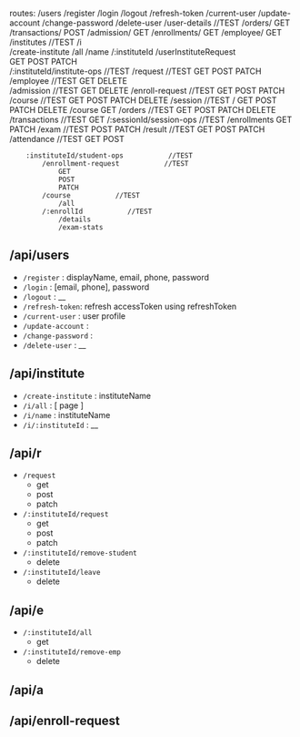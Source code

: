 routes:
    /users
        /register
        /login
        /logout 
        /refresh-token
        /current-user
        /update-account
        /change-password
        /delete-user
    /user-details           //TEST
        /orders/
            GET
        /transactions/
            POST
        /admission/
            GET
        /enrollments/
            GET
        /employee/
            GET
    /institutes             //TEST
        /i                  
            /create-institute
            /all
            /name
            /:instituteId
        /userInstituteRequest           
            GET
            POST
            PATCH    
        /:instituteId/institute-ops           //TEST
            /request           //TEST
                GET
                POST
                PATCH
            /employee           //TEST
                GET
                DELETE            
            /admission           //TEST
                GET
                DELETE
            /enroll-request           //TEST
                GET
                POST
                PATCH
            /course           //TEST
                GET
                POST
                PATCH
                DELETE
            /session           //TEST
                /
                    GET
                    POST
                    PATCH
                    DELETE
                /course
                    GET
            /orders           //TEST
                GET
                POST
                PATCH
                DELETE
            /transactions           //TEST
                GET
            /:sessionId/session-ops           //TEST
                /enrollments
                    GET
                    PATCH
                /exam           //TEST
                    POST
                    PATCH
                /result           //TEST
                    GET
                    POST
                    PATCH
                /attendance           //TEST
                    GET
                    POST

        :instituteId/student-ops           //TEST
            /enrollment-request           //TEST
                GET
                POST
                PATCH
            /course           //TEST
                /all
            /:enrollId           //TEST
                /details
                /exam-stats


## /api/users
- `/register` : displayName, email, phone, password <br>
- `/login` : [email, phone], password <br>
- `/logout` : __ <br>
- `/refresh-token`: refresh accessToken using refreshToken
- `/current-user` : user profile <br>
- `/update-account` : <br>
- `/change-password` : <br>
- `/delete-user` : __
## /api/institute
- `/create-institute` : instituteName <br>
- `/i/all` : [ page ] <br>
- `/i/name` : instituteName <br>
- `/i/:instituteId` : __ <br>
## /api/r
- `/request` <br>
    - get
    - post
    - patch
- `/:instituteId/request`
    - get 
    - post
    - patch
- `/:instituteId/remove-student`
    - delete
- `/:instituteId/leave`
    - delete
## /api/e
- `/:instituteId/all`
    - get
- `/:instituteId/remove-emp`
    - delete
## /api/a
## /api/enroll-request
